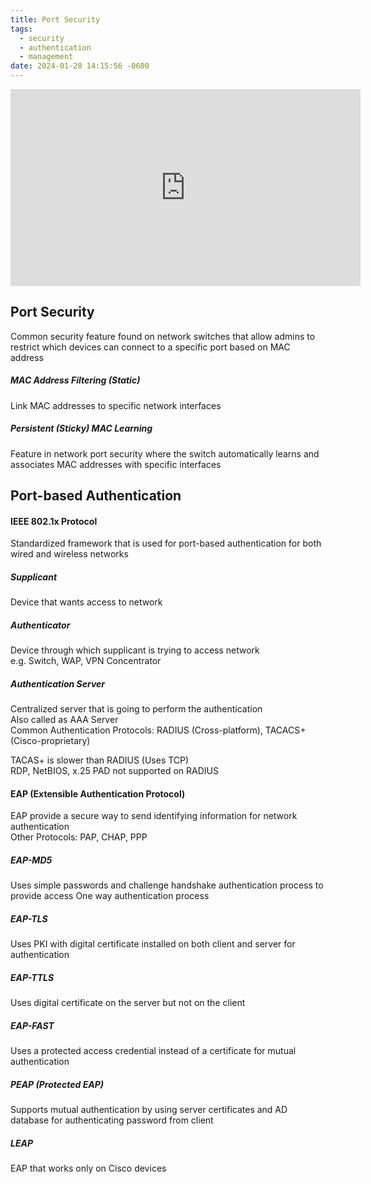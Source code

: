 ```yaml
---
title: Port Security
tags:
  - security
  - authentication
  - management
date: 2024-01-28 14:15:56 -0600
---
```


<iframe width="560" height="315" src="https://www.youtube-nocookie.com/embed/N0bXG_upd2A?si=BE_lqvwAa35Hm7gP" title="YouTube video player" frameborder="0" allow="accelerometer; autoplay; clipboard-write; encrypted-media; gyroscope; picture-in-picture; web-share" allowfullscreen></iframe>

## Port Security
Common security feature found on network switches that allow admins to restrict which devices can connect to a specific port based on MAC address  

##### MAC Address Filtering (Static)
Link MAC addresses to specific network interfaces

##### Persistent (Sticky) MAC Learning
Feature in network port security where the switch automatically learns and associates MAC addresses with specific interfaces

## Port-based Authentication

#### IEEE 802.1x Protocol
Standardized framework that is used for port-based authentication for both wired and wireless networks  

##### Supplicant
Device that wants access to network

##### Authenticator
Device through which supplicant is trying to access network  
e.g. Switch, WAP, VPN Concentrator

##### Authentication Server
Centralized server that is going to perform the authentication  
Also called as AAA Server  
Common Authentication Protocols: RADIUS (Cross-platform), TACACS+ (Cisco-proprietary)

TACAS+ is slower than RADIUS (Uses TCP)  
RDP, NetBIOS, x.25 PAD not supported on RADIUS

#### EAP (Extensible Authentication Protocol)
EAP provide a secure way to send identifying information for network authentication  
Other Protocols: PAP, CHAP, PPP

##### EAP-MD5
Uses simple passwords and challenge handshake authentication process to provide access 
One way authentication process

##### EAP-TLS
Uses PKI with digital certificate installed on both client and server for authentication

##### EAP-TTLS
Uses digital certificate on the server but not on the client

##### EAP-FAST
Uses a protected access credential instead of a certificate for mutual authentication

##### PEAP (Protected EAP)
Supports mutual authentication by using server certificates and AD database for authenticating password from client

##### LEAP
EAP that works only on Cisco devices
